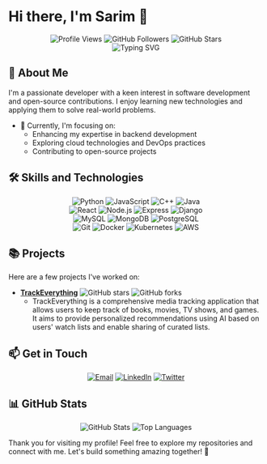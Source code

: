 # Hi there, I'm Sarim 👋

<div align="center">
  <img src="https://komarev.com/ghpvc/?username=sarim2000&style=for-the-badge&color=blueviolet" alt="Profile Views">
  <img src="https://img.shields.io/github/followers/sarim2000?label=Followers&style=for-the-badge&color=blue" alt="GitHub Followers">
  <img src="https://img.shields.io/github/stars/sarim2000?affiliations=OWNER%2CCOLLABORATOR&style=for-the-badge&color=yellow" alt="GitHub Stars">
</div>

<div align="center">
  <img src="https://readme-typing-svg.herokuapp.com?color=%2336BCF7&size=24&center=true&vCenter=true&width=600&lines=Welcome+to+my+GitHub+profile!;I'm+a+passionate+developer;I+love+coding+and+open-source;Let's+build+something+amazing+together!" alt="Typing SVG">
</div>

## 🚀 About Me

I'm a passionate developer with a keen interest in software development and open-source contributions. I enjoy learning new technologies and applying them to solve real-world problems.

- 🌱 Currently, I'm focusing on:
  - Enhancing my expertise in backend development
  - Exploring cloud technologies and DevOps practices
  - Contributing to open-source projects

## 🛠️ Skills and Technologies

<div align="center">
  <img src="https://img.shields.io/badge/Python-3776AB?style=for-the-badge&logo=python&logoColor=white" alt="Python">
  <img src="https://img.shields.io/badge/JavaScript-F7DF1E?style=for-the-badge&logo=javascript&logoColor=black" alt="JavaScript">
  <img src="https://img.shields.io/badge/C++-00599C?style=for-the-badge&logo=cplusplus&logoColor=white" alt="C++">
  <img src="https://img.shields.io/badge/Java-007396?style=for-the-badge&logo=java&logoColor=white" alt="Java">
</div>

<div align="center">
  <img src="https://img.shields.io/badge/React-20232A?style=for-the-badge&logo=react&logoColor=61DAFB" alt="React">
  <img src="https://img.shields.io/badge/Node.js-339933?style=for-the-badge&logo=nodedotjs&logoColor=white" alt="Node.js">
  <img src="https://img.shields.io/badge/Express-000000?style=for-the-badge&logo=express&logoColor=white" alt="Express">
  <img src="https://img.shields.io/badge/Django-092E20?style=for-the-badge&logo=django&logoColor=white" alt="Django">
</div>

<div align="center">
  <img src="https://img.shields.io/badge/MySQL-4479A1?style=for-the-badge&logo=mysql&logoColor=white" alt="MySQL">
  <img src="https://img.shields.io/badge/MongoDB-47A248?style=for-the-badge&logo=mongodb&logoColor=white" alt="MongoDB">
  <img src="https://img.shields.io/badge/PostgreSQL-336791?style=for-the-badge&logo=postgresql&logoColor=white" alt="PostgreSQL">
</div>

<div align="center">
  <img src="https://img.shields.io/badge/Git-F05032?style=for-the-badge&logo=git&logoColor=white" alt="Git">
  <img src="https://img.shields.io/badge/Docker-2496ED?style=for-the-badge&logo=docker&logoColor=white" alt="Docker">
  <img src="https://img.shields.io/badge/Kubernetes-326CE5?style=for-the-badge&logo=kubernetes&logoColor=white" alt="Kubernetes">
  <img src="https://img.shields.io/badge/AWS-232F3E?style=for-the-badge&logo=amazonaws&logoColor=white" alt="AWS">
</div>

## 📚 Projects

Here are a few projects I've worked on:

- [**TrackEverything**](https://github.com/sarim2000/trackeverything) ![GitHub stars](https://img.shields.io/github/stars/sarim2000/trackeverything?style=social) ![GitHub forks](https://img.shields.io/github/forks/sarim2000/trackeverything?style=social)
  - TrackEverything is a comprehensive media tracking application that allows users to keep track of books, movies, TV shows, and games. It aims to provide personalized recommendations using AI based on users' watch lists and enable sharing of curated lists.


## 📫 Get in Touch

<div align="center">
  <a href="mailto:sarimahmed3520@gmail.com"><img src="https://img.shields.io/badge/Email-sarimahmed3520@gmail.com-red?style=for-the-badge&logo=gmail" alt="Email"></a>
  <a href="https://www.linkedin.com/in/sarim2000/"><img src="https://img.shields.io/badge/LinkedIn-Connect-blue?style=for-the-badge&logo=linkedin" alt="LinkedIn"></a>
  <a href="https://twitter.com/underdog_2035"><img src="https://img.shields.io/badge/Twitter-Follow-blue?style=for-the-badge&logo=twitter" alt="Twitter"></a>
</div>

## 📊 GitHub Stats

<div align="center">
  <img src="https://github-readme-stats.vercel.app/api?username=sarim2000&show_icons=true&theme=radical" alt="GitHub Stats">
  <img src="https://github-readme-stats.vercel.app/api/top-langs/?username=sarim2000&layout=compact&theme=radical" alt="Top Languages">
</div>

Thank you for visiting my profile! Feel free to explore my repositories and connect with me. Let's build something amazing together! 🚀
